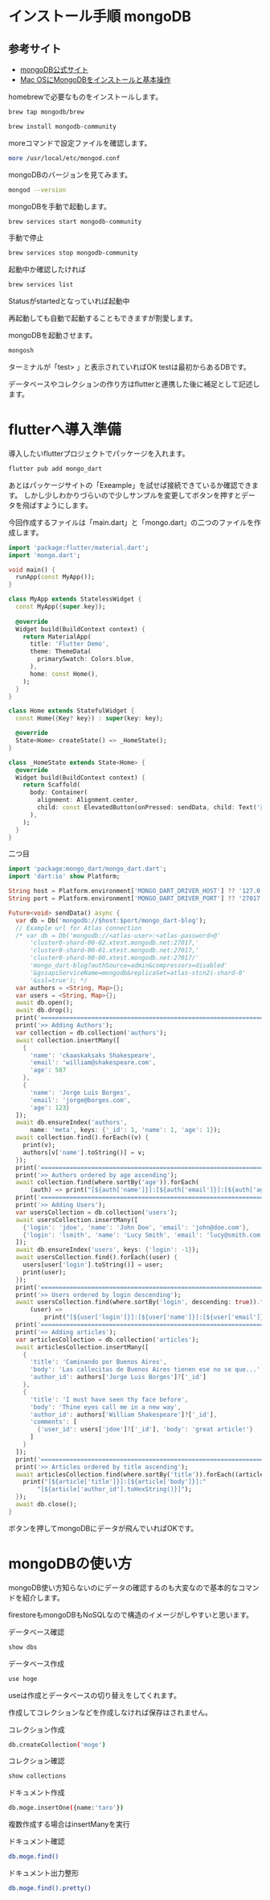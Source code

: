 # インストール手順 mongoDB

## 参考サイト

- [mongoDB公式サイト](https://www.mongodb.com)
- [Mac OSにMongoDBをインストールと基本操作](https://reffect.co.jp/windows/mac-mongodb-install)

homebrewで必要なものをインストールします。

```bash
brew tap mongodb/brew
```

```bash
brew install mongodb-community
```

moreコマンドで設定ファイルを確認します。

```bash
more /usr/local/etc/mongod.conf
```

mongoDBのバージョンを見てみます。

```bash
mongod --version
```

mongoDBを手動で起動します。

```bash
brew services start mongodb-community
```

手動で停止

```bash
brew services stop mongodb-community
```

起動中か確認したければ

```bash
brew services list
```

Statusがstartedとなっていれば起動中

再起動しても自動で起動することもできますが割愛します。

mongoDBを起動させます。

```bash
mongosh
```

ターミナルが「test> 」と表示されていればOK
testは最初からあるDBです。

データベースやコレクションの作り方はflutterと連携した後に補足として記述します。


# flutterへ導入準備

導入したいflutterプロジェクトでパッケージを入れます。

```bash
flutter pub add mongo_dart
```

あとはパッケージサイトの「Exeample」を試せば接続できているか確認できます。
しかし少しわかりづらいので少しサンプルを変更してボタンを押すとデータを飛ばすようにします。

今回作成するファイルは「main.dart」と「mongo.dart」の二つのファイルを作成します。

```dart:main.dart
import 'package:flutter/material.dart';
import 'mongo.dart';

void main() {
  runApp(const MyApp());
}

class MyApp extends StatelessWidget {
  const MyApp({super.key});
  
  @override
  Widget build(BuildContext context) {
    return MaterialApp(
      title: 'Flutter Demo',
      theme: ThemeData(
        primarySwatch: Colors.blue,
      ),
      home: const Home(),
    );
  }
}

class Home extends StatefulWidget {
  const Home({Key? key}) : super(key: key);

  @override
  State<Home> createState() => _HomeState();
}

class _HomeState extends State<Home> {
  @override
  Widget build(BuildContext context) {
    return Scaffold(
      body: Container(
        alignment: Alignment.center,
        child: const ElevatedButton(onPressed: sendData, child: Text('送信')),
      ),
    );
  }
}
```

二つ目

```dart:mongo.dart
import 'package:mongo_dart/mongo_dart.dart';
import 'dart:io' show Platform;

String host = Platform.environment['MONGO_DART_DRIVER_HOST'] ?? '127.0.0.1';
String port = Platform.environment['MONGO_DART_DRIVER_PORT'] ?? '27017';

Future<void> sendData() async {
  var db = Db('mongodb://$host:$port/mongo_dart-blog');
  // Example url for Atlas connection
  /* var db = Db('mongodb://<atlas-user>:<atlas-password>@'
      'cluster0-shard-00-02.xtest.mongodb.net:27017,'
      'cluster0-shard-00-01.xtest.mongodb.net:27017,'
      'cluster0-shard-00-00.xtest.mongodb.net:27017/'
      'mongo_dart-blog?authSource=admin&compressors=disabled'
      '&gssapiServiceName=mongodb&replicaSet=atlas-stcn2i-shard-0'
      '&ssl=true'); */
  var authors = <String, Map>{};
  var users = <String, Map>{};
  await db.open();
  await db.drop();
  print('====================================================================');
  print('>> Adding Authors');
  var collection = db.collection('authors');
  await collection.insertMany([
    {
      'name': 'ckaaskaksaks Shakespeare',
      'email': 'william@shakespeare.com',
      'age': 587
    },
    {
      'name': 'Jorge Luis Borges',
      'email': 'jorge@borges.com',
      'age': 123}
  ]);
  await db.ensureIndex('authors',
      name: 'meta', keys: {'_id': 1, 'name': 1, 'age': 1});
  await collection.find().forEach((v) {
    print(v);
    authors[v['name'].toString()] = v;
  });
  print('====================================================================');
  print('>> Authors ordered by age ascending');
  await collection.find(where.sortBy('age')).forEach(
      (auth) => print("[${auth['name']}]:[${auth['email']}]:[${auth['age']}]"));
  print('====================================================================');
  print('>> Adding Users');
  var usersCollection = db.collection('users');
  await usersCollection.insertMany([
    {'login': 'jdoe', 'name': 'John Doe', 'email': 'john@doe.com'},
    {'login': 'lsmith', 'name': 'Lucy Smith', 'email': 'lucy@smith.com'}
  ]);
  await db.ensureIndex('users', keys: {'login': -1});
  await usersCollection.find().forEach((user) {
    users[user['login'].toString()] = user;
    print(user);
  });
  print('====================================================================');
  print('>> Users ordered by login descending');
  await usersCollection.find(where.sortBy('login', descending: true)).forEach(
      (user) =>
          print("[${user['login']}]:[${user['name']}]:[${user['email']}]"));
  print('====================================================================');
  print('>> Adding articles');
  var articlesCollection = db.collection('articles');
  await articlesCollection.insertMany([
    {
      'title': 'Caminando por Buenos Aires',
      'body': 'Las callecitas de Buenos Aires tienen ese no se que...',
      'author_id': authors['Jorge Luis Borges']?['_id']
    },
    {
      'title': 'I must have seen thy face before',
      'body': 'Thine eyes call me in a new way',
      'author_id': authors['William Shakespeare']?['_id'],
      'comments': [
        {'user_id': users['jdoe']?['_id'], 'body': 'great article!'}
      ]
    }
  ]);
  print('====================================================================');
  print('>> Articles ordered by title ascending');
  await articlesCollection.find(where.sortBy('title')).forEach((article) {
    print("[${article['title']}]:[${article['body']}]:"
        "[${article['author_id'].toHexString()}]");
  });
  await db.close();
}
```

ボタンを押してmongoDBにデータが飛んでいればOKです。

# mongoDBの使い方

mongoDB使い方知らないのにデータの確認するのも大変なので基本的なコマンドを紹介します。

firestoreもmongoDBもNoSQLなので構造のイメージがしやすいと思います。

データベース確認

```bash
show dbs
```

データベース作成

```bash
use hoge
```

useは作成とデータベースの切り替えをしてくれます。

作成してコレクションなどを作成しなければ保存はされません。

コレクション作成

```bash
db.createCollection('moge')
```

コレクション確認

```bash
show collections
```

ドキュメント作成

```bash
db.moge.insertOne({name:'taro'})
```
複数作成する場合はinsertManyを実行

ドキュメント確認

```bash
db.moge.find()
```

ドキュメント出力整形

```bash
db.moge.find().pretty()
```